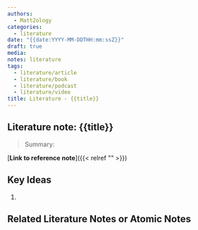 ```yaml
---
authors:
  - Matt2ology
categories:
  - literature
date: "{{date:YYYY-MM-DDTHH:mm:ssZ}}"
draft: true
media:
notes: literature
tags:
  - literature/article
  - literature/book
  - literature/podcast
  - literature/video
title: Literature - {{title}}
---
```


## Literature note: {{title}}

> Summary:

<!-- [**Link to reference note**]({{< relref "/post/reference/rest_of_the_path_to_file.md" >}})  -->

[**Link to reference note**]({{< relref "" >}})

## Key Ideas

<!-- Idea 1: Key point or insights written in your own words [reference]({{< relref "path/to/target-document.md#my-target-header" >}}) -->

1.

<!-- ## Chapters Optional-->

## Related Literature Notes or Atomic Notes

<!-- [Related Literature Note]({{< relref "/post/literature/rest_of_the_path_to_file.md" >}})
<!-- [Related Atomic Note]({{< relref "/post/atomic/rest_of_the_path_to_file.md" >}})

-
